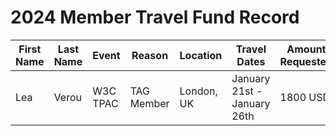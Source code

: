 # 2024 Member Travel Fund Record

| First Name | Last Name     | Event                              | Reason                                                                                            | Location        | Travel Dates                    | Amount Requested                                                     | Pull Request link                                                    |
|------------|---------------|------------------------------------|---------------------------------------------------------------------------------------------------|-----------------|---------------------------------|----------------------------------------------------------------------|----------------------------------------------------------------------|
| Lea        | Verou         | W3C TPAC                           | TAG Member                                                                                        | London, UK      | January 21st - January 26th     | 1800 USD                                                             | https://github.com/openjs-foundation/community-fund/pull/#tbd        |
